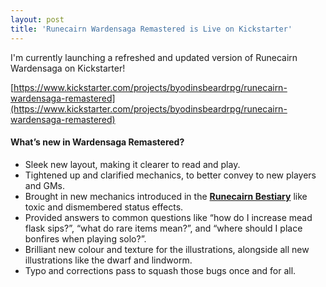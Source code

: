 ```yaml
---
layout: post
title: 'Runecairn Wardensaga Remastered is Live on Kickstarter'
---
```


I'm currently launching a refreshed and updated version of Runecairn Wardensaga on Kickstarter!

[https://www.kickstarter.com/projects/byodinsbeardrpg/runecairn-wardensaga-remastered](https://www.kickstarter.com/projects/byodinsbeardrpg/runecairn-wardensaga-remastered)

#### What’s new in Wardensaga Remastered?

- Sleek new layout, making it clearer to read and play.
- Tightened up and clarified mechanics, to better convey to new players and GMs.
- Brought in new mechanics introduced in the **[Runecairn Bestiary](https://byodinsbeardrpg.com/books/runecairn_bestiary/)** like toxic and dismembered status effects.
- Provided answers to common questions like “how do I increase mead flask sips?”, “what do rare items mean?”, and “where should I place bonfires when playing solo?”.
- Brilliant new colour and texture for the illustrations, alongside all new illustrations like the dwarf and lindworm.
- Typo and corrections pass to squash those bugs once and for all.
